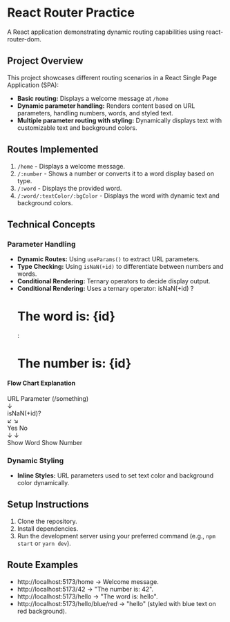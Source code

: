 # React Router Practice

A React application demonstrating dynamic routing capabilities using react-router-dom.

## Project Overview

This project showcases different routing scenarios in a React Single Page Application (SPA):
- **Basic routing:** Displays a welcome message at `/home`
- **Dynamic parameter handling:** Renders content based on URL parameters, handling numbers, words, and styled text.
- **Multiple parameter routing with styling:** Dynamically displays text with customizable text and background colors.

## Routes Implemented

1. `/home` - Displays a welcome message.
2. `/:number` - Shows a number or converts it to a word display based on type.
3. `/:word` - Displays the provided word.
4. `/:word/:textColor/:bgColor` - Displays the word with dynamic text and background colors.

## Technical Concepts

### Parameter Handling
- **Dynamic Routes:** Using `useParams()` to extract URL parameters.
- **Type Checking:** Using `isNaN(+id)` to differentiate between numbers and words.
- **Conditional Rendering:** Ternary operators to decide display output.
- **Conditional Rendering:** Uses a ternary operator:
  isNaN(+id) ? <h1>The word is: {id}</h1> : <h1>The number is: {id}</h1>

#### Flow Chart Explanation

URL Parameter (/something)  
        ↓  
    isNaN(+id)?  
    ↙         ↘  
   Yes         No  
    ↓          ↓  
Show Word    Show Number  

### Dynamic Styling
- **Inline Styles:** URL parameters used to set text color and background color dynamically.

## Setup Instructions

1. Clone the repository.
2. Install dependencies.
3. Run the development server using your preferred command (e.g., `npm start` or `yarn dev`).

## Route Examples

- http://localhost:5173/home → Welcome message.
- http://localhost:5173/42 → "The number is: 42".
- http://localhost:5173/hello → "The word is: hello".
- http://localhost:5173/hello/blue/red → "hello" (styled with blue text on red background).
